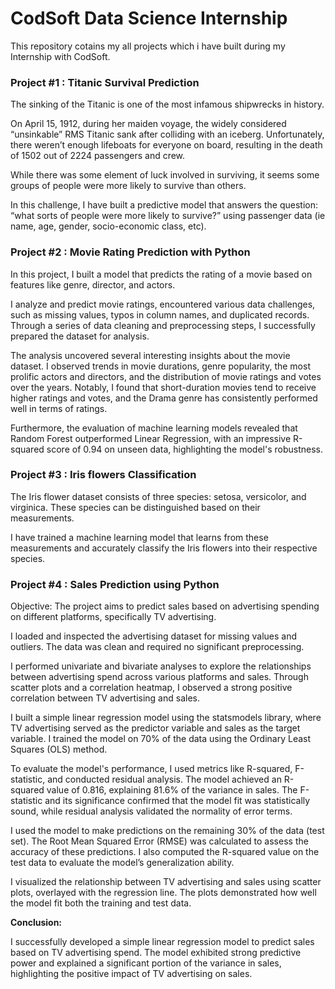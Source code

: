 
# CodSoft Data Science Internship

This repository cotains my all projects which i have built during my Internship with CodSoft. 

### Project #1 : Titanic Survival Prediction
The sinking of the Titanic is one of the most infamous shipwrecks in history.

On April 15, 1912, during her maiden voyage, the widely considered “unsinkable” RMS Titanic sank after colliding with an iceberg. Unfortunately, there weren’t enough lifeboats for everyone on board, resulting in the death of 1502 out of 2224 passengers and crew.

While there was some element of luck involved in surviving, it seems some groups of people were more likely to survive than others.

In this challenge, I have built a predictive model that answers the question: “what sorts of people were more likely to survive?” using passenger data (ie name, age, gender, socio-economic class, etc).

### Project #2 : Movie Rating Prediction with Python
In this project, I built a model that predicts the rating of a movie based on
features like genre, director, and actors.

I analyze and predict movie ratings, encountered various data challenges, such as missing values, typos in column names, and duplicated records. Through a series of data cleaning and preprocessing steps, I successfully prepared the dataset for analysis. 

The analysis uncovered several interesting insights about the movie dataset. I observed trends in movie durations, genre popularity, the most prolific actors and directors, and the distribution of movie ratings and votes over the years. Notably, I found that short-duration movies tend to receive higher ratings and votes, and the Drama genre has consistently performed well in terms of ratings. 

Furthermore, the evaluation of machine learning models revealed that Random Forest outperformed Linear Regression, with an impressive R-squared score of 0.94 on unseen data, highlighting the model's robustness.

### Project #3 : Iris flowers Classification
The Iris flower dataset consists of three species: setosa, versicolor,
and virginica. These species can be distinguished based on their
measurements. 

I have trained  a machine learning model that learns from
these measurements and accurately classify the Iris flowers into
their respective species.

### Project #4 : Sales Prediction using Python
Objective: The project aims to predict sales based on advertising spending on different platforms, specifically TV advertising.

I loaded and inspected the advertising dataset for missing values and outliers. The data was clean and required no significant preprocessing.

I performed univariate and bivariate analyses to explore the relationships between advertising spend across various platforms and sales. Through scatter plots and a correlation heatmap, I observed a strong positive correlation between TV advertising and sales.

I built a simple linear regression model using the statsmodels library, where TV advertising served as the predictor variable and sales as the target variable. I trained the model on 70% of the data using the Ordinary Least Squares (OLS) method.

To evaluate the model's performance, I used metrics like R-squared, F-statistic, and conducted residual analysis. The model achieved an R-squared value of 0.816, explaining 81.6% of the variance in sales. The F-statistic and its significance confirmed that the model fit was statistically sound, while residual analysis validated the normality of error terms.

I used the model to make predictions on the remaining 30% of the data (test set). The Root Mean Squared Error (RMSE) was calculated to assess the accuracy of these predictions. I also computed the R-squared value on the test data to evaluate the model’s generalization ability.

I visualized the relationship between TV advertising and sales using scatter plots, overlayed with the regression line. The plots demonstrated how well the model fit both the training and test data.

**Conclusion:**

I successfully developed a simple linear regression model to predict sales based on TV advertising spend. The model exhibited strong predictive power and explained a significant portion of the variance in sales, highlighting the positive impact of TV advertising on sales.



